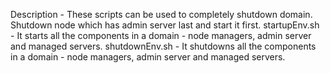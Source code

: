 Description - These scripts can be used to completely shutdown domain. Shutdown node which has admin server last and start it first.
startupEnv.sh - It starts all the components in a domain - node managers, admin server and managed servers.
shutdownEnv.sh - It shutdowns all the components in a domain - node managers, admin server and managed servers.
